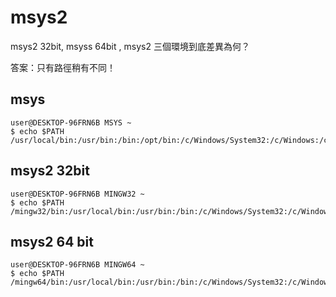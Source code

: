 # msys2

msys2 32bit, msyss 64bit , msys2 三個環境到底差異為何？

答案：只有路徑稍有不同！

## msys

```
user@DESKTOP-96FRN6B MSYS ~
$ echo $PATH
/usr/local/bin:/usr/bin:/bin:/opt/bin:/c/Windows/System32:/c/Windows:/c/Windows/System32/Wbem:/c/Windows/System32/WindowsPowerShell/v1.0/:/usr/bin/site_perl:/usr/bin/vendor_perl:/usr/bin/core_perl

```

## msys2 32bit

```
user@DESKTOP-96FRN6B MINGW32 ~
$ echo $PATH
/mingw32/bin:/usr/local/bin:/usr/bin:/bin:/c/Windows/System32:/c/Windows:/c/Windows/System32/Wbem:/c/Windows/System32/WindowsPowerShell/v1.0/:/usr/bin/site_perl:/usr/bin/vendor_perl:/usr/bin/core_perl

```

## msys2 64 bit

```
user@DESKTOP-96FRN6B MINGW64 ~
$ echo $PATH
/mingw64/bin:/usr/local/bin:/usr/bin:/bin:/c/Windows/System32:/c/Windows:/c/Windows/System32/Wbem:/c/Windows/System32/WindowsPowerShell/v1.0/:/usr/bin/site_perl:/usr/bin/vendor_perl:/usr/bin/core_perl

```